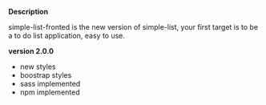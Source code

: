 
**Description**

simple-list-fronted is the new version of simple-list, your first target is to be a to do list application, easy to use.

**version 2.0.0**

- new styles
- boostrap styles
- sass implemented
- npm implemented

